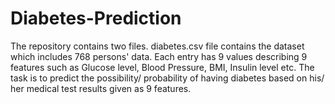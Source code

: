 # Diabetes-Prediction
The repository contains two files. diabetes.csv file contains the dataset which includes 768 persons' data. Each entry has 9 values describing 9 features such as Glucose level, Blood Pressure, BMI, Insulin level etc. The task is to predict the possibility/ probability of having diabetes based on his/ her medical test results given as 9 features.  
